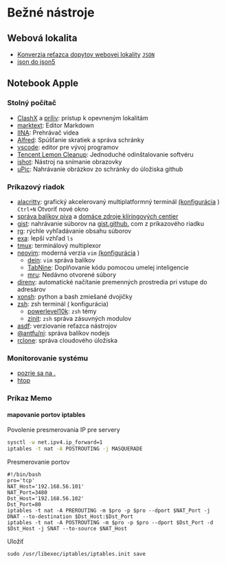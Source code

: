 # Bežné nástroje

## Webová lokalita

* [Konverzia reťazca dopytov webovej lokality](https://www.convertonline.io/convert/query-string-to-json) [`JSON`](https://www.convertonline.io/convert/query-string-to-json)
* [json do json5](https://jsonformatter.org/json5-formatter)

## Notebook Apple

### Stolný počítač

* [ClashX](https://github.com/yichengchen/clashX) a [príliv](https://t.me/chaoxi): prístup k opevneným lokalitám
* [marktext](https://marktext.app): Editor Markdown
* [IINA](https://iina.io): Prehrávač videa
* [Alfred](https://www.alfredapp.com): Spúšťanie skratiek a správa schránky
* [vscode](https://code.visualstudio.com): editor pre vývoj programov
* [Tencent Lemon Cleanup](https://lemon.qq.com): Jednoduché odinštalovanie softvéru
* [ishot](https://apps.apple.com/cn/app/ishot-%E4%BC%98%E7%A7%80%E7%9A%84%E6%88%AA%E5%9B%BE%E5%BD%95%E5%B1%8F%E5%B7%A5%E5%85%B7/id1485844094?mt=12): Nástroj na snímanie obrazovky
* [uPic](https://github.com/gee1k/uPic): Nahrávanie obrázkov zo schránky do úložiska github

### Príkazový riadok

* [alacritty](https://github.com/alacritty/alacritty): grafický akcelerovaný multiplatformný terminál [(konfigurácia](https://github.com/gcxfd/osx/blob/master/HOME/.config/alacritty/alacritty.yml) )  
  `Ctrl+N` Otvoriť nové okno
* [správa balíkov piva](https://brew.sh) a [domáce zdroje klíringových centier](https://mirrors.tuna.tsinghua.edu.cn/help/homebrew)
* [gist](https://github.com/defunkt/gist): nahrávanie súborov na [gist.github.](https://gist.github.com) com z príkazového riadku
* [rg](https://github.com/BurntSushi/ripgrep): rýchle vyhľadávanie obsahu súborov
* [exa](https://github.com/ogham/exa): lepší vzhľad `ls`
* [tmux](https://www.ruanyifeng.com/blog/2019/10/tmux.html): terminálový multiplexor
* [neovim](https://neovim.io): moderná verzia `vim` [(konfigurácia](https://github.com/gcxfd/osx/tree/master/HOME/.config/nvim) )
  * [dein](https://github.com/Shougo/dein.vim): `vim` správa balíkov
  * [TabNine](https://www.tabnine.com): Doplňovanie kódu pomocou umelej inteligencie
  * [mru](https://github.com/yegappan/mru): Nedávno otvorené súbory
* [direnv](https://direnv.net): automatické načítanie premenných prostredia pri vstupe do adresárov
* [xonsh](https://xon.sh): python a bash zmiešané dvojičky
* [zsh](https://www.zsh.org): zsh terminál [(](https://github.com/gcxfd/osx/tree/master/HOME) konfigurácia)
  * [powerlevel10k](https://github.com/romkatv/powerlevel10k): `zsh` témy
  * [zinit](https://github.com/zdharma-continuum/zinit): `zsh` správa zásuvných modulov
* [asdf](https://github.com/asdf-vm/asdf): verziovanie reťazca nástrojov
* [@antfu/ni](https://www.npmjs.com/package/@antfu/ni): správa balíkov nodejs
* [rclone](https://rclone.org): správa cloudového úložiska

### Monitorovanie systému

* [pozrie sa na .](https://nicolargo.github.io/glances)
* [htop](https://htop.dev/)

### Príkaz Memo

#### mapovanie portov iptables

Povolenie presmerovania IP pre servery

```bash
sysctl -w net.ipv4.ip_forward=1
iptables -t nat -A POSTROUTING -j MASQUERADE
```

Presmerovanie portov

```
#!/bin/bash
pro='tcp'
NAT_Host='192.168.56.101'
NAT_Port=3480
Dst_Host='192.168.56.102'
Dst_Port=80
iptables -t nat -A PREROUTING -m $pro -p $pro --dport $NAT_Port -j DNAT --to-destination $Dst_Host:$Dst_Port
iptables -t nat -A POSTROUTING -m $pro -p $pro --dport $Dst_Port -d $Dst_Host -j SNAT --to-source $NAT_Host
```

Uložiť

```
sudo /usr/libexec/iptables/iptables.init save
```